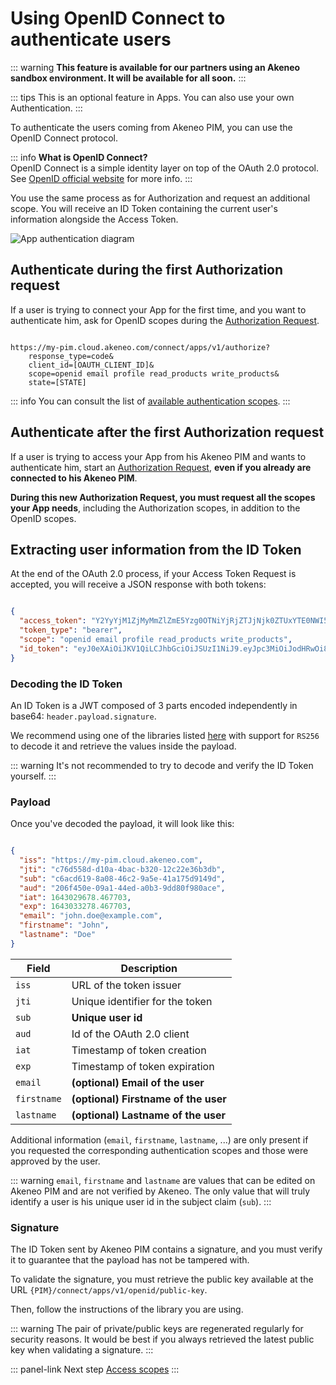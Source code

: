 # Using OpenID Connect to authenticate users

::: warning
**This feature is available for our partners using an Akeneo sandbox environment. It will be available for all soon.**
:::

::: tips
This is an optional feature in Apps. You can also use your own Authentication.
:::

To authenticate the users coming from Akeneo PIM, you can use the OpenID Connect protocol.

::: info
**What is OpenID Connect?**  
OpenID Connect is a simple identity layer on top of the OAuth 2.0 protocol.  
See [OpenID official website](https://openid.net/connect/) for more info.
:::

You use the same process as for Authorization and request an additional scope. You will receive an ID Token containing the current user's information alongside the Access Token.

![App authentication diagram](../img/apps/app-authentication-sequence-diagram.png)

## Authenticate during the first Authorization request

If a user is trying to connect your App for the first time, and you want to authenticate him, ask for OpenID scopes
during the [Authorization Request](/apps/using-oauth2.html#authorization-request).

```

https://my-pim.cloud.akeneo.com/connect/apps/v1/authorize?
    response_type=code&
    client_id=[OAUTH_CLIENT_ID]&
    scope=openid email profile read_products write_products&
    state=[STATE]
```

::: info
You can consult the list of [available authentication scopes](/apps/access-scopes.html#available-authentication-scopes).
:::

## Authenticate after the first Authorization request

If a user is trying to access your App from his Akeneo PIM and wants to authenticate him, start an
[Authorization Request](/apps/using-oauth2.html#authorization-request),
**even if you already are connected to his Akeneo PIM**.

**During this new Authorization Request, you must request all the scopes your App needs**, including the Authorization
scopes, in addition to the OpenID scopes.

## Extracting user information from the ID Token

At the end of the OAuth 2.0 process, if your Access Token Request is accepted, you will receive a JSON response with
both tokens:

```json

{
  "access_token": "Y2YyYjM1ZjMyMmZlZmE5Yzg0OTNiYjRjZTJjNjk0ZTUxYTE0NWI5Zm",
  "token_type": "bearer",
  "scope": "openid email profile read_products write_products",
  "id_token": "eyJ0eXAiOiJKV1QiLCJhbGciOiJSUzI1NiJ9.eyJpc3MiOiJodHRwOi8vM.XcmmANmSC2RHqWOI"
}
```

### Decoding the ID Token

An ID Token is a JWT composed of 3 parts encoded independently in base64: `header.payload.signature`.

We recommend using one of the libraries listed [here](https://jwt.io/libraries) with support for `RS256` to decode it
and retrieve the values inside the payload.

::: warning
It's not recommended to try to decode and verify the ID Token yourself.
:::

### Payload

Once you've decoded the payload, it will look like this:

```json

{
  "iss": "https://my-pim.cloud.akeneo.com",
  "jti": "c76d558d-d10a-4bac-b320-12c22e36b3db",
  "sub": "c6acd619-8a08-46c2-9a5e-41a175d9149d",
  "aud": "206f450e-09a1-44ed-a0b3-9dd80f980ace",
  "iat": 1643029678.467703,
  "exp": 1643033278.467703,
  "email": "john.doe@example.com",
  "firstname": "John",
  "lastname": "Doe"
}
```

| Field       | Description                          |
|-------------|--------------------------------------|
| `iss`       | URL of the token issuer              |
| `jti`       | Unique identifier for the token      |
| `sub`       | **Unique user id**                   |
| `aud`       | Id of the OAuth 2.0 client           |
| `iat`       | Timestamp of token creation          |
| `exp`       | Timestamp of token expiration        |
| `email`     | **(optional) Email of the user**     |
| `firstname` | **(optional) Firstname of the user** |
| `lastname`  | **(optional) Lastname of the user**  |

Additional information (`email`, `firstname`, `lastname`, ...) are only present if you requested the corresponding
authentication scopes and those were approved by the user.

::: warning
`email`, `firstname` and `lastname` are values that can be edited on Akeneo PIM and are not verified by
Akeneo. The only value that will truly identify a user is his unique user id in the subject claim (`sub`).
:::

### Signature

The ID Token sent by Akeneo PIM contains a signature, and you must verify it to guarantee that the payload has not be
tampered with.

To validate the signature, you must retrieve the public key available at the
URL `{PIM}/connect/apps/v1/openid/public-key`.

Then, follow the instructions of the library you are using.

::: warning
The pair of private/public keys are regenerated regularly for security reasons. It would be best if you always retrieved 
the latest public key when validating a signature.
:::

::: panel-link Next step [Access scopes](/apps/access-scopes.html)
:::
